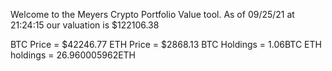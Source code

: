 Welcome to the Meyers Crypto Portfolio Value tool. 
As of 09/25/21 at 21:24:15 our valuation is $122106.38 

BTC Price = $42246.77
 ETH Price = $2868.13
BTC Holdings = 1.06BTC
 ETH holdings = 26.960005962ETH 
